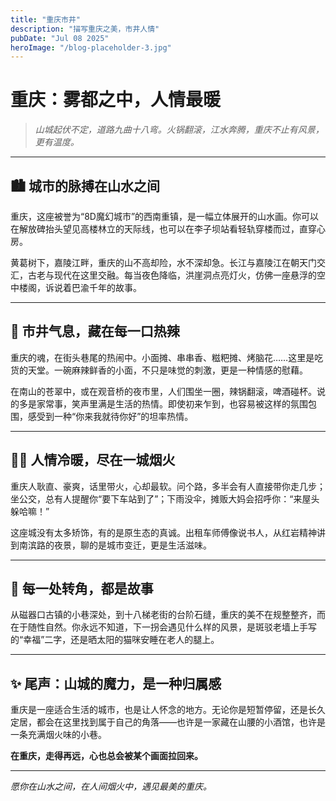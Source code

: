 ```yaml
---
title: "重庆市井"
description: "描写重庆之美，市井人情"
pubDate: "Jul 08 2025"
heroImage: "/blog-placeholder-3.jpg"
---
```


# 重庆：雾都之中，人情最暖

> *山城起伏不定，道路九曲十八弯。火锅翻滚，江水奔腾，重庆不止有风景，更有温度。*

---

## 🏙 城市的脉搏在山水之间

重庆，这座被誉为“8D魔幻城市”的西南重镇，是一幅立体展开的山水画。你可以在解放碑抬头望见高楼林立的天际线，也可以在李子坝站看轻轨穿楼而过，直穿心房。

黄葛树下，嘉陵江畔，重庆的山不高却险，水不深却急。长江与嘉陵江在朝天门交汇，古老与现代在这里交融。每当夜色降临，洪崖洞点亮灯火，仿佛一座悬浮的空中楼阁，诉说着巴渝千年的故事。

---

## 🍲 市井气息，藏在每一口热辣

重庆的魂，在街头巷尾的热闹中。小面摊、串串香、糍粑摊、烤脑花……这里是吃货的天堂。一碗麻辣鲜香的小面，不只是味觉的刺激，更是一种情感的慰藉。

在南山的苍翠中，或在观音桥的夜市里，人们围坐一圈，辣锅翻滚，啤酒碰杯。说的多是家常事，笑声里满是生活的热情。即使初来乍到，也容易被这样的氛围包围，感受到一种“你来我就待你好”的坦率热情。

---

## 🚶‍♀️ 人情冷暖，尽在一城烟火

重庆人耿直、豪爽，话里带火，心却最软。问个路，多半会有人直接带你走几步；坐公交，总有人提醒你“要下车站到了”；下雨没伞，摊贩大妈会招呼你：“来屋头躲哈嘛！”

这座城没有太多矫饰，有的是原生态的真诚。出租车师傅像说书人，从红岩精神讲到南滨路的夜景，聊的是城市变迁，更是生活滋味。

---

## 📸 每一处转角，都是故事

从磁器口古镇的小巷深处，到十八梯老街的台阶石缝，重庆的美不在规整整齐，而在于随性自然。你永远不知道，下一拐会遇见什么样的风景，是斑驳老墙上手写的“幸福”二字，还是晒太阳的猫咪安睡在老人的腿上。

---

## ✨ 尾声：山城的魔力，是一种归属感

重庆是一座适合生活的城市，也是让人怀念的地方。无论你是短暂停留，还是长久定居，都会在这里找到属于自己的角落——也许是一家藏在山腰的小酒馆，也许是一条充满烟火味的小巷。

**在重庆，走得再远，心也总会被某个画面拉回来。**

---

*愿你在山水之间，在人间烟火中，遇见最美的重庆。*
